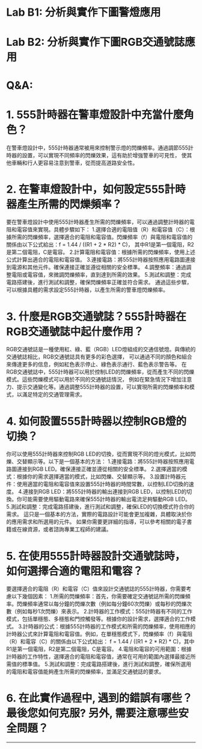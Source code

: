 # Lab B1: 分析與實作下圖警燈應用

# Lab B2: 分析與實作下圖RGB交通號誌應用

# Q&A:

# 1. 555計時器在警車燈設計中充當什麼角色？
  在警車燈設計中，555計時器通常被用來控制警示燈的閃爍頻率。通過調節555計時器的設置，可以實現不同頻率的閃爍效果，這有助於增強警車的可見性，
  使其他車輛和行人更容易注意到警車，從而提高道路安全性。
# 2. 在警車燈設計中，如何設定555計時器產生所需的閃爍頻率？
  要在警車燈設計中使用555計時器產生所需的閃爍頻率，可以通過調整計時器的電阻和電容值來實現。具體步驟如下：
  1.選擇合適的電阻值（R）和電容值（C）：根據所需的閃爍頻率，選擇適合的電阻和電容值。閃爍頻率（f）與電阻和電容值的關係由以下公式給出：f = 1.44 / ((R1 + 2 * R2) * C)，
  其中R1是第一個電阻，R2是第二個電阻，C是電容。
  2.計算電阻和電容值：根據所需的閃爍頻率，使用上述公式計算出適合的電阻和電容值。
  3.連接電路：將555計時器按照應用電路圖連接到電源和其他元件。確保連接正確並遵從相關的安全標準。
  4.調整頻率：通過調整電阻或電容值，來微調閃爍頻率，直到達到所需的效果。
  5.測試和調整：完成電路搭建後，進行測試和調整，確保閃爍頻率正確並符合需求。
  通過這些步驟，可以根據具體的需求設定555計時器，以產生所需的警車燈閃爍頻率。
# 3. 什麼是RGB交通號誌？555計時器在RGB交通號誌中起什麼作用？
  RGB交通號誌是一種使用紅、綠、藍（RGB）LED燈組成的交通信號燈。與傳統的交通號誌相比，RGB交通號誌具有更多的彩色選擇，
  可以通過不同的顏色和組合來傳達更多的信息，例如紅色表示停止、綠色表示通行、藍色表示警告等。
  在RGB交通號誌中，555計時器可以用於控制LED的閃爍頻率，從而產生不同的閃爍模式。這些閃爍模式可以用於不同的交通號誌情況，
  例如在緊急情況下增加注意力、提示交通變化等。通過調整555計時器的設置，可以實現所需的閃爍頻率和模式，以滿足特定的交通管理需求。
# 4. 如何設置555計時器以控制RGB燈的切換？
  你可以使用555計時器來控制RGB LED的切換，從而實現不同的燈光模式，比如閃爍、交替顯示等。以下是一個基本的方法：
  1.連接電路：將555計時器按照應用電路圖連接到RGB LED。確保連接正確並遵從相關的安全標準。
  2.選擇適當的模式：根據你的需求選擇適當的模式，比如閃爍、交替顯示等。
  3.設置計時器元件：使用適當的電阻和電容值來設置555計時器的時間常數，以控制LED切換的速度。
  4.連接到RGB LED：將555計時器的輸出連接到RGB LED，以控制LED的切換。你可能需要使用驅動電路來確保555計時器的輸出電流足夠驅動RGB LED。
  5.測試和調整：完成電路搭建後，進行測試和調整，確保LED的切換模式符合你的需求。
  這只是一個基本的方法，實際的電路設計可能會更加複雜，具體取決於你的應用需求和所選用的元件。
  如果你需要更詳細的指導，可以參考相關的電子書籍或在線資源，或者諮詢專業工程師的建議。
# 5. 在使用555計時器設計交通號誌時，如何選擇合適的電阻和電容？
  要選擇適合的電阻（R）和電容（C）值來設計交通號誌的555計時器，你需要考慮以下幾個因素：
  1.所需的閃爍頻率：首先，你需要確定交通號誌所需的閃爍頻率。閃爍頻率通常以每分鐘的閃爍次數（例如每分鐘60次閃爍）或每秒的閃爍次數（例如每秒1次閃爍）來表示。
  2.計時器的工作模式：555計時器有不同的工作模式，包括單穩態、多穩態和門控觸發等。根據你的設計需求，選擇適合的工作模式。
  3.計時器的公式：根據555計時器的工作模式和所需的閃爍頻率，使用相應的計時器公式來計算電阻和電容值。例如，在單穩態模式下，閃爍頻率（f）與電阻（R）和電容（C）的關係由以下公式給出： 
  f = 1.44 / ((R1 + 2 * R2) * C)，其中R1是第一個電阻，R2是第二個電阻，C是電容。
  4.電阻和電容的可用範圍：根據計時器的工作特性，選擇適合的電阻和電容值，通常在可用的範圍內選擇最接近所需值的標準值。
  5.測試和調整：完成電路搭建後，進行測試和調整，確保所選用的電阻和電容值能夠產生所需的閃爍頻率，並滿足交通號誌的要求。
# 6. 在此實作過程中, 遇到的錯誤有哪些？最後您如何克服? 另外, 需要注意哪些安全問題？

---
